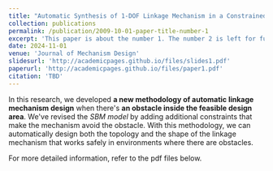 ```yaml
---
title: "Automatic Synthesis of 1-DOF Linkage Mechanism in a Constrained Space"
collection: publications
permalink: /publication/2009-10-01-paper-title-number-1
excerpt: 'This paper is about the number 1. The number 2 is left for future work.'
date: 2024-11-01
venue: 'Journal of Mechanism Design'
slidesurl: 'http://academicpages.github.io/files/slides1.pdf'
paperurl: 'http://academicpages.github.io/files/paper1.pdf'
citation: 'TBD'
---
```


In this research, we developed **a new methodology of automatic linkage mechanism design** when there's **an obstacle inside the feasible design area**. 
We've revised the *SBM model* by adding additional constraints that make the mechanism avoid the obstacle.
With this methodology, we can automatically design both the topology and the shape of the linkage mechanism that works safely in environments where there are obstacles.

For more detailed information, refer to the pdf files below.
